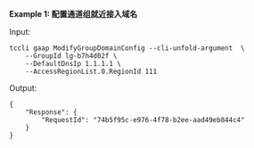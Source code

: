 **Example 1: 配置通道组就近接入域名**



Input: 

```
tccli gaap ModifyGroupDomainConfig --cli-unfold-argument  \
    --GroupId lg-b7h4d02f \
    --DefaultDnsIp 1.1.1.1 \
    --AccessRegionList.0.RegionId 111
```

Output: 
```
{
    "Response": {
        "RequestId": "74b5f95c-e976-4f78-b2ee-aad49eb844c4"
    }
}
```

